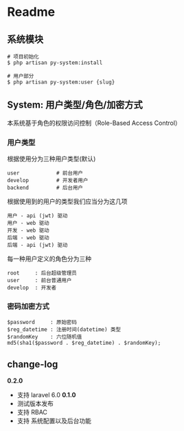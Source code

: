 # Readme

## 系统模块

```
# 项目初始化
$ php artisan py-system:install

# 用户部分
$ php artisan py-system:user {slug}
```

## System: 用户类型/角色/加密方式

本系统基于角色的权限访问控制（Role-Based Access Control）

### 用户类型

根据使用分为三种用户类型(默认)

```
user            # 前台用户
develop         # 开发者用户
backend         # 后台用户
```

根据使用到的用户的类型我们应当分为这几项

```
用户 - api (jwt) 驱动
用户 - web 驱动
开发 - web 驱动
后端 - web 驱动
后端 - api (jwt) 驱动
```

每一种用户定义的角色分为三种

```
root     : 后台超级管理员
user     : 前台普通用户
develop  : 开发者
```

### 密码加密方式

```
$password     : 原始密码
$reg_datetime : 注册时间(datetime) 类型
$randomKey    : 六位随机值
md5(sha1($password . $reg_datetime) . $randomKey);
```

## change-log
**0.2.0**
- 支持 laravel 6.0
**0.1.0**
- 测试版本发布
- 支持 RBAC
- 支持 系统配置以及后台功能